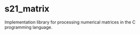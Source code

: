 # s21_matrix
Implementation library for processing numerical matrices in the C programming language.
